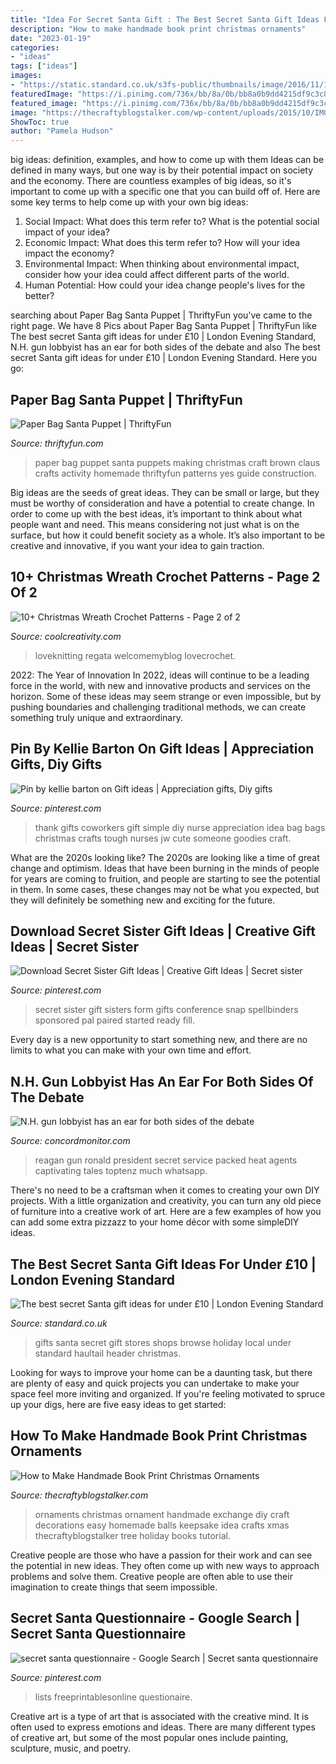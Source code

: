 ```yaml
---
title: "Idea For Secret Santa Gift : The Best Secret Santa Gift Ideas For Under £10"
description: "How to make handmade book print christmas ornaments"
date: "2023-01-19"
categories:
- "ideas"
tags: ["ideas"]
images:
- "https://static.standard.co.uk/s3fs-public/thumbnails/image/2016/11/18/17/santa-header.jpg"
featuredImage: "https://i.pinimg.com/736x/bb/8a/0b/bb8a0b9dd4215df9c3c89a7ba84edac9.jpg"
featured_image: "https://i.pinimg.com/736x/bb/8a/0b/bb8a0b9dd4215df9c3c89a7ba84edac9.jpg"
image: "https://thecraftyblogstalker.com/wp-content/uploads/2015/10/IMG_51861.jpg"
ShowToc: true
author: "Pamela Hudson"
---
```



big ideas: definition, examples, and how to come up with them
Ideas can be defined in many ways, but one way is by their potential impact on society and the economy. There are countless examples of big ideas, so it's important to come up with a specific one that you can build off of. Here are some key terms to help come up with your own big ideas:
1. Social Impact: What does this term refer to? What is the potential social impact of your idea?  
2. Economic Impact: What does this term refer to? How will your idea impact the economy?  
3. Environmental Impact: When thinking about environmental impact, consider how your idea could affect different parts of the world. 
4. Human Potential: How could your idea change people's lives for the better?

	

		
searching about Paper Bag Santa Puppet | ThriftyFun you've came to the right page. We have 8 Pics about Paper Bag Santa Puppet | ThriftyFun like The best secret Santa gift ideas for under £10 | London Evening Standard, N.H. gun lobbyist has an ear for both sides of the debate and also The best secret Santa gift ideas for under £10 | London Evening Standard. Here you go:
		
    
## Paper Bag Santa Puppet | ThriftyFun

<img loading=lazy src="http://img.thrfun.com/img/022/289/paper_bag_santa_puppet_m1.jpg" onerror="this.onerror=null;this.src='https://tse1.mm.bing.net/th?id=OIP.HixaCy-0wFDAtgfV7aNiAAAAAA&amp;pid=15.1';" alt="Paper Bag Santa Puppet | ThriftyFun">

_Source: thriftyfun.com_

>paper bag puppet santa puppets making christmas craft brown claus crafts activity homemade thriftyfun patterns yes guide construction. 

	

Big ideas are the seeds of great ideas. They can be small or large, but they must be worthy of consideration and have a potential to create change. In order to come up with the best ideas, it’s important to think about what people want and need. This means considering not just what is on the surface, but how it could benefit society as a whole. It’s also important to be creative and innovative, if you want your idea to gain traction.

    
## 10+ Christmas Wreath Crochet Patterns - Page 2 Of 2

<img loading=lazy src="https://coolcreativity.com/wp-content/uploads/2016/11/Santa-Wreath-Crochet-Pattern.jpg" onerror="this.onerror=null;this.src='https://tse3.mm.bing.net/th?id=OIP.s5osGj7qN969AC-7A7pDdAHaFi&amp;pid=15.1';" alt="10+ Christmas Wreath Crochet Patterns - Page 2 of 2">

_Source: coolcreativity.com_

>loveknitting regata welcomemyblog lovecrochet. 

	

2022: The Year of Innovation
In 2022, ideas will continue to be a leading force in the world, with new and innovative products and services on the horizon. Some of these ideas may seem strange or even impossible, but by pushing boundaries and challenging traditional methods, we can create something truly unique and extraordinary.

    
## Pin By Kellie Barton On Gift Ideas | Appreciation Gifts, Diy Gifts

<img loading=lazy src="https://i.pinimg.com/736x/c1/65/19/c16519ec6cf6e7bbac59e8d0406e92ff--good-ideas-cute-ideas.jpg" onerror="this.onerror=null;this.src='https://tse4.mm.bing.net/th?id=OIP.MQj77x40StWXFk4x1fS4cAHaLH&amp;pid=15.1';" alt="Pin by kellie barton on Gift ideas | Appreciation gifts, Diy gifts">

_Source: pinterest.com_

>thank gifts coworkers gift simple diy nurse appreciation idea bag bags christmas crafts tough nurses jw cute someone goodies craft. 

	

What are the 2020s looking like?
The 2020s are looking like a time of great change and optimism. Ideas that have been burning in the minds of people for years are coming to fruition, and people are starting to see the potential in them. In some cases, these changes may not be what you expected, but they will definitely be something new and exciting for the future.

    
## Download Secret Sister Gift Ideas | Creative Gift Ideas | Secret Sister

<img loading=lazy src="https://i.pinimg.com/736x/bb/8a/0b/bb8a0b9dd4215df9c3c89a7ba84edac9.jpg" onerror="this.onerror=null;this.src='https://tse1.mm.bing.net/th?id=OIP.dN-_B8oRaLMZ1hb7rIb13gHaJ3&amp;pid=15.1';" alt="Download Secret Sister Gift Ideas | Creative Gift Ideas | Secret sister">

_Source: pinterest.com_

>secret sister gift sisters form gifts conference snap spellbinders sponsored pal paired started ready fill. 

	

Every day is a new opportunity to start something new, and there are no limits to what you can make with your own time and effort.

    
## N.H. Gun Lobbyist Has An Ear For Both Sides Of The Debate

<img loading=lazy src="http://www.concordmonitor.com/getattachment/2fa10b8a-73d4-4359-a080-baff57bffe6f/attachment.aspx" onerror="this.onerror=null;this.src='https://tse1.mm.bing.net/th?id=OIP.5Pzs0VCrrOtYJIkUC3_EegHaFI&amp;pid=15.1';" alt="N.H. gun lobbyist has an ear for both sides of the debate">

_Source: concordmonitor.com_

>reagan gun ronald president secret service packed heat agents captivating tales toptenz much whatsapp. 

	

There's no need to be a craftsman when it comes to creating your own DIY projects. With a little organization and creativity, you can turn any old piece of furniture into a creative work of art. Here are a few examples of how you can add some extra pizzazz to your home décor with some simpleDIY ideas.

    
## The Best Secret Santa Gift Ideas For Under £10 | London Evening Standard

<img loading=lazy src="https://static.standard.co.uk/s3fs-public/thumbnails/image/2016/11/18/17/santa-header.jpg" onerror="this.onerror=null;this.src='https://tse3.mm.bing.net/th?id=OIP.FNjlIo5q5kL9ZtttypKe2gHaE8&amp;pid=15.1';" alt="The best secret Santa gift ideas for under £10 | London Evening Standard">

_Source: standard.co.uk_

>gifts santa secret gift stores shops browse holiday local under standard haultail header christmas. 

	

Looking for ways to improve your home can be a daunting task, but there are plenty of easy and quick projects you can undertake to make your space feel more inviting and organized. If you're feeling motivated to spruce up your digs, here are five easy ideas to get started: 

    
## How To Make Handmade Book Print Christmas Ornaments

<img loading=lazy src="https://thecraftyblogstalker.com/wp-content/uploads/2015/10/IMG_51861.jpg" onerror="this.onerror=null;this.src='https://tse2.mm.bing.net/th?id=OIP.vyfeRuSX9WARuqyPmQkFtgHaLG&amp;pid=15.1';" alt="How to Make Handmade Book Print Christmas Ornaments">

_Source: thecraftyblogstalker.com_

>ornaments christmas ornament handmade exchange diy craft decorations easy homemade balls keepsake idea crafts xmas thecraftyblogstalker tree holiday books tutorial. 

	

Creative people are those who have a passion for their work and can see the potential in new ideas. They often come up with new ways to approach problems and solve them. Creative people are often able to use their imagination to create things that seem impossible.

    
## Secret Santa Questionnaire - Google Search | Secret Santa Questionnaire

<img loading=lazy src="https://i.pinimg.com/736x/46/ae/c9/46aec9a55abfe6457a49d9c7cf541687.jpg" onerror="this.onerror=null;this.src='https://tse2.mm.bing.net/th?id=OIP.BIprVHTSdPGasCJzNAqLsQHaMP&amp;pid=15.1';" alt="secret santa questionnaire - Google Search | Secret santa questionnaire">

_Source: pinterest.com_

>lists freeprintablesonline questionaire. 

	

Creative art is a type of art that is associated with the creative mind. It is often used to express emotions and ideas. There are many different types of creative art, but some of the most popular ones include painting, sculpture, music, and poetry.

